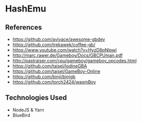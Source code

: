 # HashEmu

References
-------

- https://github.com/avivace/awesome-gbdev
- https://github.com/trekawek/coffee-gb/
- https://www.youtube.com/watch?v=HyzD8pNlpwI
- http://marc.rawer.de/Gameboy/Docs/GBCPUman.pdf
- http://pastraiser.com/cpu/gameboy/gameboy_opcodes.html
- https://github.com/taisel/IodineGBA
- https://github.com/taisel/GameBoy-Online
- https://github.com/binji/binjgb
- https://github.com/torch2424/wasmBoy


Technologies Used
--------

- NodeJS & Yarn
- BlueBird
